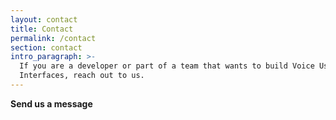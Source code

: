 ```yaml
---
layout: contact
title: Contact
permalink: /contact
section: contact
intro_paragraph: >-
  If you are a developer or part of a team that wants to build Voice User
  Interfaces, reach out to us.
---
```


**Send us a message**
